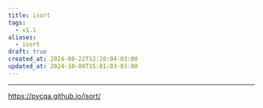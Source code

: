 ```yaml
---
title: isort
tags:
  - v1.1
aliases:
  - isort
draft: true
created_at: 2024-08-22T12:28:04-03:00
updated_at: 2024-10-09T15:01:03-03:00
---
```



---

https://pycqa.github.io/isort/